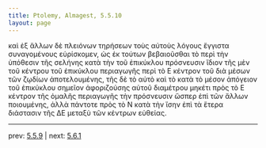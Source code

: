 ```yaml
---
title: Ptolemy, Almagest, 5.5.10
layout: page
---
```


καὶ ἐξ ἄλλων δὲ πλειόνων τηρήσεων τοὺς αὐτοὺς λόγους ἔγγιστα συναγομένους εὑρίσκομεν, ὡς ἐκ τούτων βεβαιοῦσθαι τὸ περὶ τὴν ὑπόθεσιν τῆς σελήνης κατὰ τὴν τοῦ ἐπικύκλου πρόσνευσιν ἴδιον τῆς μὲν τοῦ κέντρου τοῦ ἐπικύκλου περιαγωγῆς περὶ τὸ Ε κέντρον τοῦ διὰ μέσων τῶν ζῳδίων ἀποτελουμένης, τῆς δὲ τὸ αὐτὸ καὶ τὸ κατὰ τὸ μέσον ἀπόγειον τοῦ ἐπικύκλου σημεῖον ἀφοριζούσης αὐτοῦ διαμέτρου μηκέτι πρὸς τὸ Ε κέντρον τῆς ὁμαλῆς περιαγωγῆς τὴν πρόσνευσιν ὥσπερ ἐπὶ τῶν ἄλλων ποιουμένης, ἀλλὰ πάντοτε πρὸς τὸ Ν κατὰ τὴν ἴσην ἐπὶ τὰ ἕτερα διάστασιν τῆς ΔΕ μεταξὺ τῶν κέντρων εὐθείας. 

---

prev: [5.5.9](../5.5.9/) | next: [5.6.1](../5.6.1/)

